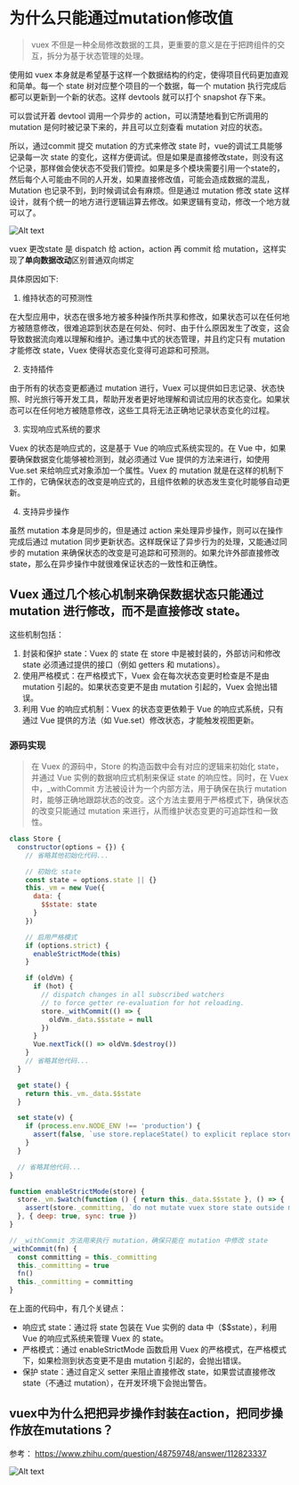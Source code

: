 # 为什么只能通过mutation修改值

> vuex 不但是一种全局修改数据的工具，更重要的意义是在于把跨组件的交互，拆分为基于状态管理的处理。

使用如 vuex 本身就是希望基于这样一个数据结构的约定，使得项目代码更加直观和简单。每一个 state 树对应整个项目的一个数据，每一个 mutation 执行完成后都可以更新到一个新的状态。这样 devtools 就可以打个 snapshot 存下来。

可以尝试开着 devtool 调用一个异步的 action，可以清楚地看到它所调用的 mutation 是何时被记录下来的，并且可以立刻查看 mutation 对应的状态。

所以，通过commit 提交 mutation 的方式来修改 state 时，vue的调试工具能够记录每一次 state 的变化，这样方便调试。但是如果是直接修改state，则没有这个记录，那样做会使状态不受我们管控。如果是多个模块需要引用一个state的，然后每个人可能由不同的人开发，如果直接修改值，可能会造成数据的混乱，Mutation 也记录不到，到时候调试会有麻烦。但是通过 mutation 修改 state 这样设计，就有个统一的地方进行逻辑运算去修改。如果逻辑有变动，修改一个地方就可以了。


![Alt text](image-1.png)

vuex 更改state 是 dispatch 给 action，action 再 commit 给 mutation，这样实现了**单向数据改动**区别普通双向绑定

具体原因如下:

1. 维持状态的可预测性

在大型应用中，状态在很多地方被多种操作所共享和修改，如果状态可以在任何地方被随意修改，很难追踪到状态是在何处、何时、由于什么原因发生了改变，这会导致数据流向难以理解和维护。通过集中式的状态管理，并且约定只有 mutation 才能修改 state，Vuex 使得状态变化变得可追踪和可预测。

2. 支持插件

由于所有的状态变更都通过 mutation 进行，Vuex 可以提供如日志记录、状态快照、时光旅行等开发工具，帮助开发者更好地理解和调试应用的状态变化。如果状态可以在任何地方被随意修改，这些工具将无法正确地记录状态变化的过程。

3. 实现响应式系统的要求

Vuex 的状态是响应式的，这是基于 Vue 的响应式系统实现的。在 Vue 中，如果要确保数据变化能够被检测到，就必须通过 Vue 提供的方法来进行，如使用 Vue.set 来给响应式对象添加一个属性。Vuex 的 mutation 就是在这样的机制下工作的，它确保状态的改变是响应式的，且组件依赖的状态发生变化时能够自动更新。

4. 支持异步操作

虽然 mutation 本身是同步的，但是通过 action 来处理异步操作，则可以在操作完成后通过 mutation 同步更新状态。这样既保证了异步行为的处理，又能通过同步的 mutation 来确保状态的改变是可追踪和可预测的。如果允许外部直接修改 state，那么在异步操作中就很难保证状态的一致性和正确性。


## Vuex 通过几个核心机制来确保数据状态只能通过 mutation 进行修改，而不是直接修改 state。

这些机制包括：

1. 封装和保护 state：Vuex 的 state 在 store 中是被封装的，外部访问和修改 state 必须通过提供的接口（例如 getters 和 mutations）。
2. 使用严格模式：在严格模式下，Vuex 会在每次状态变更时检查是不是由 mutation 引起的。如果状态变更不是由 mutation 引起的，Vuex 会抛出错误。
3. 利用 Vue 的响应式机制：Vuex 的状态变更依赖于 Vue 的响应式系统，只有通过 Vue 提供的方法（如 Vue.set）修改状态，才能触发视图更新。

### 源码实现

> 在 Vuex 的源码中，Store 的构造函数中会有对应的逻辑来初始化 state，并通过 Vue 实例的数据响应式机制来保证 state 的响应性。同时，在 Vuex 中，_withCommit 方法被设计为一个内部方法，用于确保在执行 mutation 时，能够正确地跟踪状态的改变。这个方法主要用于严格模式下，确保状态的改变只能通过 mutation 来进行，从而维护状态变更的可追踪性和一致性。





```js
class Store {
  constructor(options = {}) {
    // 省略其他初始化代码...

    // 初始化 state
    const state = options.state || {}
    this._vm = new Vue({
      data: {
        $$state: state
      }
    })

    // 启用严格模式
    if (options.strict) {
      enableStrictMode(this)
    }

    if (oldVm) {
      if (hot) {
        // dispatch changes in all subscribed watchers
        // to force getter re-evaluation for hot reloading.
        store._withCommit(() => {
          oldVm._data.$$state = null
        })
      }
      Vue.nextTick(() => oldVm.$destroy())
    }
    // 省略其他代码...
  }

  get state() {
    return this._vm._data.$$state
  }

  set state(v) {
    if (process.env.NODE_ENV !== 'production') {
      assert(false, `use store.replaceState() to explicit replace store state.`)
    }
  }

  // 省略其他代码...
}

function enableStrictMode(store) {
  store._vm.$watch(function () { return this._data.$$state }, () => {
    assert(store._committing, `do not mutate vuex store state outside mutation handlers.`)
  }, { deep: true, sync: true })
}

// _withCommit 方法用来执行 mutation，确保只能在 mutation 中修改 state
_withCommit(fn) {
  const committing = this._committing
  this._committing = true
  fn()
  this._committing = committing
}

```
在上面的代码中，有几个关键点：

- 响应式 state：通过将 state 包装在 Vue 实例的 data 中（$$state），利用 Vue 的响应式系统来管理 Vuex 的 state。
- 严格模式：通过 enableStrictMode 函数启用 Vuex 的严格模式，在严格模式下，如果检测到状态变更不是由 mutation 引起的，会抛出错误。
- 保护 state：通过自定义 setter 来阻止直接修改 state，如果尝试直接修改 state（不通过 mutation），在开发环境下会抛出警告。


## vuex中为什么把把异步操作封装在action，把同步操作放在mutations？

参考： https://www.zhihu.com/question/48759748/answer/112823337

![Alt text](image-2.png)
